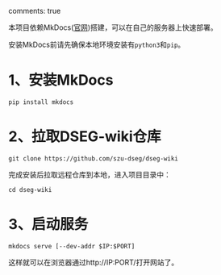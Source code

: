 comments: true

本项目依赖MkDocs([官网](https://www.mkdocs.org/))搭建，可以在自己的服务器上快速部署。

安装MkDocs前请先确保本地环境安装有`python3`和`pip`。

# 1、安装MkDocs
```shell
pip install mkdocs
```

# 2、拉取DSEG-wiki仓库
```shell
git clone https://github.com/szu-dseg/dseg-wiki
```
完成安装后拉取远程仓库到本地，进入项目目录中：
```shell
cd dseg-wiki
```

# 3、启动服务
```shell
mkdocs serve [--dev-addr $IP:$PORT]
```
这样就可以在浏览器通过http://IP:PORT/打开网站了。

